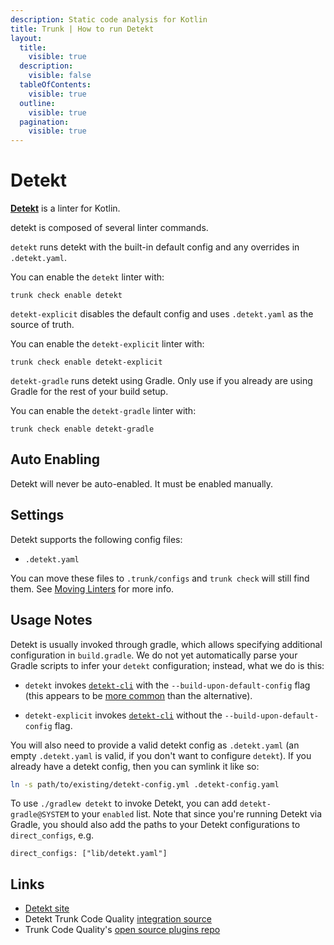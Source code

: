 ```yaml
---
description: Static code analysis for Kotlin
title: Trunk | How to run Detekt
layout:
  title:
    visible: true
  description:
    visible: false
  tableOfContents:
    visible: true
  outline:
    visible: true
  pagination:
    visible: true
---
```


# Detekt

[**Detekt**](https://github.com/detekt/detekt) is a linter for Kotlin.


detekt is composed of several linter commands.
    
`detekt` runs detekt with the built-in default config and any overrides in `.detekt.yaml`.

You can enable the `detekt` linter with:

```shell
trunk check enable detekt
```

`detekt-explicit` disables the default config and uses `.detekt.yaml` as the source of truth.

You can enable the `detekt-explicit` linter with:

```shell
trunk check enable detekt-explicit
```

`detekt-gradle` runs detekt using Gradle. Only use if you already are using Gradle for the rest of your build setup.

You can enable the `detekt-gradle` linter with:

```shell
trunk check enable detekt-gradle
```


## Auto Enabling

Detekt will never be auto-enabled. It must be enabled manually.

## Settings

Detekt supports the following config files:
* `.detekt.yaml`

You can move these files to `.trunk/configs` and `trunk check` will still find them. See [Moving Linters](../configure-linters#moving-linters) for more info.


## Usage Notes

Detekt is usually invoked through gradle, which allows specifying additional configuration in `build.gradle`. We do not yet automatically parse your Gradle scripts to infer your `detekt` configuration; instead, what we do is this:

* `detekt` invokes [`detekt-cli`](https://detekt.github.io/detekt/cli.html) with the `--build-upon-default-config` flag (this appears to be [more common](https://cs.github.com/?q=%2FbuildUponDefaultConfig.*%28true%29%2F+detekt) than the alternative).

* `detekt-explicit` invokes [`detekt-cli`](https://detekt.github.io/detekt/cli.html) without the `--build-upon-default-config` flag.

You will also need to provide a valid detekt config as `.detekt.yaml` (an empty `.detekt.yaml` is valid, if you don't want to configure `detekt`). If you already have a detekt config, then you can symlink it like so:

```bash
ln -s path/to/existing/detekt-config.yml .detekt-config.yaml
```
To use `./gradlew detekt` to invoke Detekt, you can add `detekt-gradle@SYSTEM` to your `enabled` list. Note that since you're running Detekt via Gradle, you should also add the paths to your Detekt configurations to `direct_configs`, e.g.

```undefined
direct_configs: ["lib/detekt.yaml"]
```




## Links

- [Detekt site](https://github.com/detekt/detekt)
- Detekt Trunk Code Quality [integration source](https://github.com/trunk-io/plugins/tree/main/linters/detekt)
- Trunk Code Quality's [open source plugins repo](https://github.com/trunk-io/plugins/tree/main)
